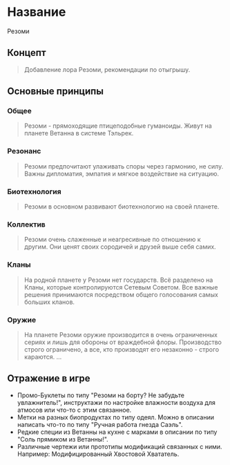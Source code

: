 # Название
Резоми

## Концепт
> Добавление лора Резоми, рекомендации по отыгрышу.
## Основные принципы

### Общее
> Резоми - прямоходящие птицеподобные гуманоиды. Живут на планете Ветанна в системе Тэльрек.
### Резонанс 
> Резоми предпочитают улаживать споры через гармонию, не силу. Важны дипломатия, эмпатия и мягкое воздействие на ситуацию.
### Биотехнология
> Резоми в основном развивают биотехнологию на своей планете.
### Коллектив
> Резоми очень слаженные и неагресивные по отношению к другим. Они ценят своих сородичей и друзей выше себя самих.
### Кланы
> На родной планете у Резоми нет государств. Всё разделено на Кланы, которые контролируются Сетевым Советом. Все важные решения принимаются посредством общего голосования самых больших кланов.
### Оружие
> На планете Резоми оружие производится в очень ограниченных сериях и лишь для обороны от враждебной флоры. Производство строго ограничено, а все, кто производят его незаконно - строго караются.
...
## Отражение в игре
- Промо-Буклеты по типу "Резоми на борту? Не забудьте увлажнитель!", инструктажи по настройке влажности воздуха для атмосов или что-то с этим связанное.
- Метки на разных биопродуктах по типу одеял. Можно в описании написать что-то по типу "Ручная работа гнезда Саэль".
- Редкие специи из Ветанны на кухне с марками в описании по типу "Соль прямиком из Ветанны!".
- Различные чертежи или прототипы модификаций связанных с ними. Например: Модифицированный Хвостовой Хвататель.